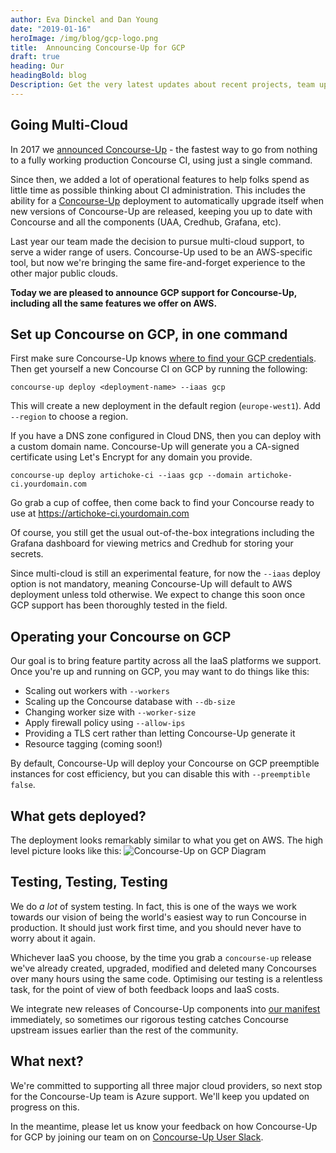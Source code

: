 ```yaml
---
author: Eva Dinckel and Dan Young
date: "2019-01-16"
heroImage: /img/blog/gcp-logo.png
title:  Announcing Concourse-Up for GCP
draft: true
heading: Our
headingBold: blog
Description: Get the very latest updates about recent projects, team updates, thoughts and industry news from our team of EngineerBetter experts.
---
```


## Going Multi-Cloud

In 2017 we [announced Concourse-Up](/blog/introducing-concourse-up) - the fastest way to go from nothing to a fully working production Concourse CI, using just a single command. 

Since then, we added a lot of operational features to help folks spend as little time as possible thinking about CI administration. This includes the ability for a [Concourse-Up](https://github.com/EngineerBetter/concourse-up) deployment to automatically upgrade itself when new versions of Concourse-Up are released, keeping you up to date with Concourse and all the components (UAA, Credhub, Grafana, etc).

Last year our team made the decision to pursue multi-cloud support, to serve a wider range of users.  Concourse-Up used to be an AWS-specific tool, but now we're bringing the same fire-and-forget experience to the other major public clouds.

**Today we are pleased to announce GCP support for Concourse-Up, including all the same features we offer on AWS.**

## Set up Concourse on GCP, in one command

First make sure Concourse-Up knows [where to find your GCP credentials](https://github.com/EngineerBetter/concourse-up). Then get yourself a new Concourse CI on GCP by running the following:

`concourse-up deploy <deployment-name> --iaas gcp` 

This will create a new deployment in the default region (`europe-west1`). Add `--region` to choose a region.

If you have a DNS zone configured in Cloud DNS, then you can deploy with a custom domain name. Concourse-Up will generate you a CA-signed certificate using Let's Encrypt for any domain you provide.

`concourse-up deploy artichoke-ci --iaas gcp --domain artichoke-ci.yourdomain.com`

Go grab a cup of coffee, then come back to find your Concourse ready to use at https://artichoke-ci.yourdomain.com

Of course, you still get the usual out-of-the-box integrations including the Grafana dashboard for viewing metrics and Credhub for storing your secrets.

Since multi-cloud is still an experimental feature, for now the `--iaas` deploy option is not mandatory, meaning Concourse-Up will default to AWS deployment unless told otherwise. We expect to change this soon once GCP support has been thoroughly tested in the field.


## Operating your Concourse on GCP

Our goal is to bring feature partity across all the IaaS platforms we support. Once you're up and running on GCP, you may want to do things like this:

* Scaling out workers with `--workers`
* Scaling up the Concourse database with `--db-size`
* Changing worker size with `--worker-size`
* Apply firewall policy using `--allow-ips`
* Providing a TLS cert rather than letting Concourse-Up generate it
* Resource tagging (coming soon!)

By default, Concourse-Up will deploy your Concourse on GCP preemptible instances for cost efficiency, but you can disable this with `--preemptible false`.

## What gets deployed?

The deployment looks remarkably similar to what you get on AWS. The high level picture looks like this:
<img alt="Concourse-Up on GCP Diagram" src="/img/blog/concourse-up-gcp.svg" class="image fit">

## Testing, Testing, Testing

We do *a lot* of system testing. In fact, this is one of the ways we work towards our vision of being the world's easiest way to run Concourse in production. It should just work first time, and you should never have to worry about it again.

Whichever IaaS you choose, by the time you grab a `concourse-up` release we've already created, upgraded, modified and deleted many Concourses over many hours using the same code. Optimising our testing is a relentless task, for the point of view of both feedback loops and IaaS costs.

We integrate new releases of Concourse-Up components into [our manifest](/blog/concourse_up_manifest_beginners/) immediately, so sometimes our rigorous testing catches Concourse upstream issues earlier than the rest of the community.

## What next?

We're committed to supporting all three major cloud providers, so next stop for the Concourse-Up team is Azure support. We'll keep you updated on progress on this.

In the meantime, please let us know your feedback on how Concourse-Up for GCP by joining our team on on [Concourse-Up User Slack](https://join.slack.com/t/concourse-up/shared_invite/enQtNDMzNjY1MjczNDU3LTA1NzIxYTZkYjFkMjA2ODBmY2E2OTM3OGE3YTc2OGViNTMxYTY4MjYwNGNjOTAxNDNiOGE5NzhmMTQ2NWVhNzQ).